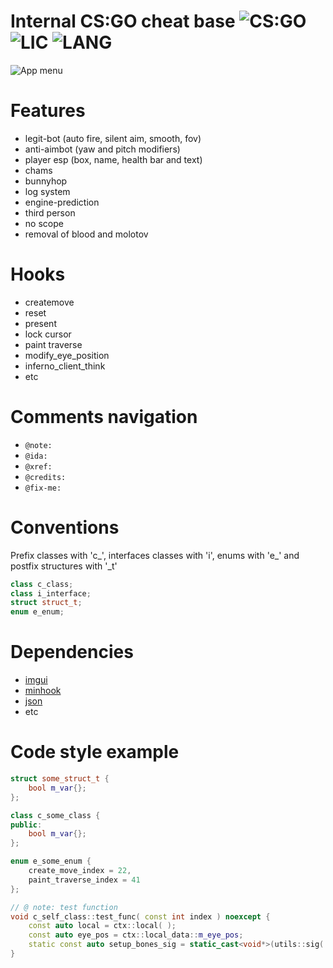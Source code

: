 # Internal CS:GO cheat base ![CS:GO](https://img.shields.io/badge/game-CS%3AGO-orange?style=flat) ![LIC](https://img.shields.io/github/license/W1lliam1337/digital-sdk) ![LANG](https://img.shields.io/badge/language-C%2B%2B-brightgreen?style=flat )
![App menu](https://i.imgur.com/cxUT5ZY.png)
# Features
- legit-bot (auto fire, silent aim, smooth, fov)
- anti-aimbot (yaw and pitch modifiers)
- player esp (box, name, health bar and text)
- chams
- bunnyhop
- log system
- engine-prediction
- third person
- no scope
- removal of blood and molotov

# Hooks
- createmove
- reset
- present
- lock cursor
- paint traverse
- modify_eye_position
- inferno_client_think
- etc

# Comments navigation
- `@note:`
- `@ida:`
- `@xref:`
- `@credits:`
- `@fix-me:`

# Conventions
Prefix classes with 'c_', interfaces classes with 'i', enums with 'e_' and postfix structures with '_t'
```cpp
class c_class;
class i_interface;
struct struct_t;
enum e_enum;
```

# Dependencies
 - [imgui](https://github.com/ocornut/imgui)
 - [minhook](https://github.com/TsudaKageyu/minhook)
 - [json](https://github.com/nlohmann/json/)
 - etc

# Code style example
```cpp
struct some_struct_t {
    bool m_var{};
};

class c_some_class {
public:
    bool m_var{};
};

enum e_some_enum {
    create_move_index = 22,
    paint_traverse_index = 41
};

// @ note: test function
void c_self_class::test_func( const int index ) noexcept {
    const auto local = ctx::local( );
    const auto eye_pos = ctx::local_data::m_eye_pos;
    static const auto setup_bones_sig = static_cast<void*>(utils::sig( modules::m_client_dll, _( "55 8B EC 83 E4 F0 B8 D8" ) ));
}
```
